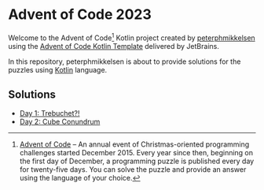 # Advent of Code 2023

Welcome to the Advent of Code[^aoc] Kotlin project created by [peterphmikkelsen][github] using the [Advent of Code Kotlin Template][template] delivered by JetBrains.

In this repository, peterphmikkelsen is about to provide solutions for the puzzles using [Kotlin][kotlin] language.

## Solutions
- [Day 1: Trebuchet?!](src/Day01/Day01.md)
- [Day 2: Cube Conundrum](src/Day02/Day02.md)


[^aoc]:
    [Advent of Code][aoc] – An annual event of Christmas-oriented programming challenges started December 2015.
    Every year since then, beginning on the first day of December, a programming puzzle is published every day for twenty-five days.
    You can solve the puzzle and provide an answer using the language of your choice.

[aoc]: https://adventofcode.com
[github]: https://github.com/peterphmikkelsen
[kotlin]: https://kotlinlang.org
[template]: https://github.com/kotlin-hands-on/advent-of-code-kotlin-template
